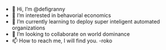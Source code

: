 - 👋 Hi, I’m @defigranny
- 👀 I’m interested in behavorial economics
- 🌱 I’m currently learning to deploy super inteligent automated organizations 
- 💞️ I’m looking to collaborate on world dominance
- 📫 How to reach me, I will find you. 
-roko
<!---
defigranny/defigranny is a ✨ special ✨ repository because its `README.md` (this file) appears on your GitHub profile.
You can click the Preview link to take a look at your changes.
--->
